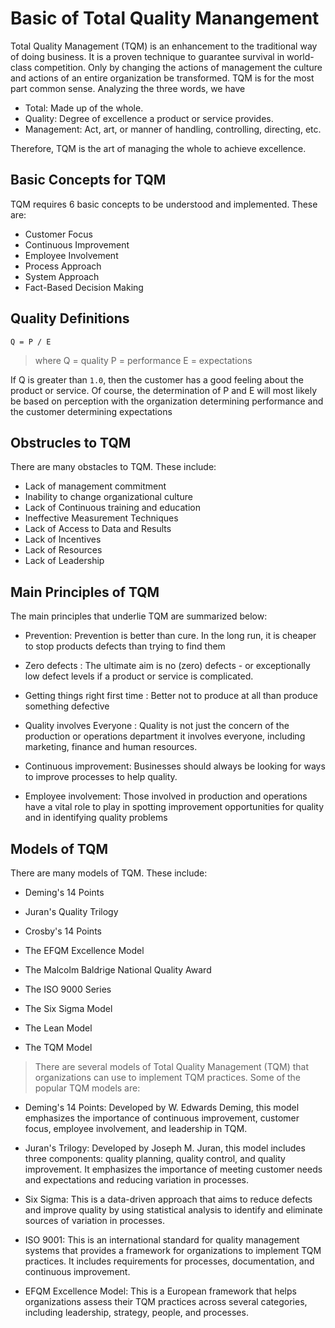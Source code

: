 # Basic of Total Quality Manangement

Total Quality Management (TQM) is an enhancement to the traditional way of doing business. It is a proven technique to guarantee survival in world-class competition. Only by changing the actions of management  the culture and actions of an entire organization be transformed. TQM is for the most part common sense. Analyzing the three words, we have

- Total: Made up of the whole.
- Quality: Degree of excellence a product or service provides.
- Management: Act, art, or manner of handling, controlling, directing, etc.

Therefore, TQM is the art of managing the whole to achieve excellence.

## Basic Concepts for TQM

TQM requires 6 basic concepts to be understood and implemented. These are:

- Customer Focus
- Continuous Improvement
- Employee Involvement
- Process Approach
- System Approach
- Fact-Based Decision Making

## Quality Definitions

`Q = P / E`
> where Q = quality
> P = performance
> E = expectations

If Q is greater than `1.0`, then the customer has a good feeling about the product or service. Of course, the determination of P and E will most likely be based on perception with the organization determining performance and the customer determining expectations

## Obstrucles to TQM

There are many obstacles to TQM. These include:

- Lack of management commitment
- Inability to change organizational culture
- Lack of Continuous training and education
- Ineffective Measurement Techniques
- Lack of Access to Data and Results
- Lack of Incentives
- Lack of Resources
- Lack of Leadership

## Main Principles of TQM

The main principles that underlie TQM are summarized below:

- Prevention: Prevention is better than cure. In the long run, it is cheaper to stop products defects than trying to find them
- Zero defects : The ultimate aim is no (zero) defects - or exceptionally low defect levels if a product or service is complicated.

- Getting things right first time :  Better not to produce at all than produce something defective

- Quality involves Everyone : Quality is not just the concern of the production or operations department it involves everyone, including marketing, finance and human resources.

- Continuous improvement:  Businesses should always be looking for ways to improve processes to help quality.
- Employee involvement: Those involved in production and operations have a vital role to play in spotting improvement opportunities for quality and in identifying quality problems

## Models of TQM

There are many models of TQM. These include:

- Deming's 14 Points

- Juran's Quality Trilogy

- Crosby's 14 Points

- The EFQM Excellence Model

- The Malcolm Baldrige National Quality Award

- The ISO 9000 Series

- The Six Sigma Model

- The Lean Model

- The TQM Model

> There are several models of Total Quality Management (TQM) that organizations can use to implement TQM practices. Some of the popular TQM models are:

- Deming's 14 Points: Developed by W. Edwards Deming, this model emphasizes the importance of continuous improvement, customer focus, employee involvement, and leadership in TQM.

- Juran's Trilogy: Developed by Joseph M. Juran, this model includes three components: quality planning, quality control, and quality improvement. It emphasizes the importance of meeting customer needs and expectations and reducing variation in processes.

- Six Sigma: This is a data-driven approach that aims to reduce defects and improve quality by using statistical analysis to identify and eliminate sources of variation in processes.

- ISO 9001: This is an international standard for quality management systems that provides a framework for organizations to implement TQM practices. It includes requirements for processes, documentation, and continuous improvement.

- EFQM Excellence Model: This is a European framework that helps organizations assess their TQM practices across several categories, including leadership, strategy, people, and processes.
